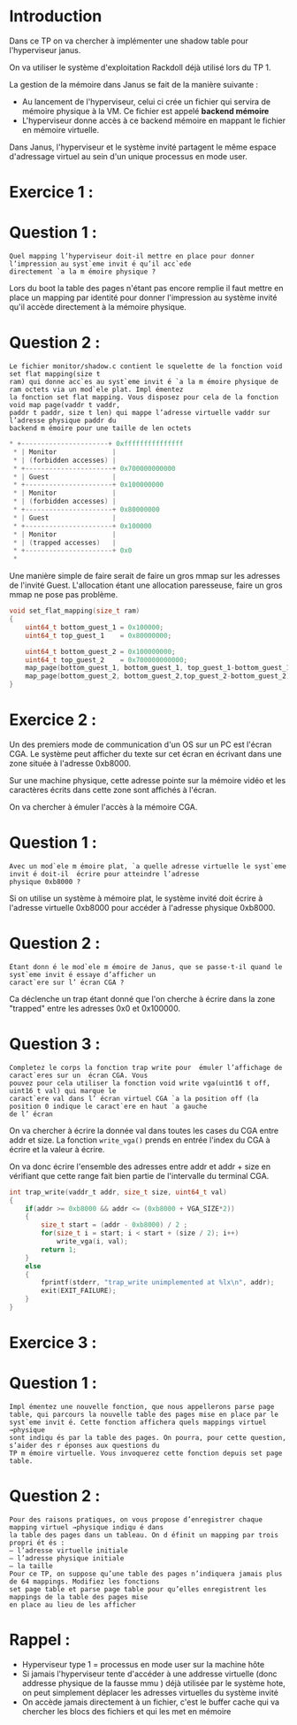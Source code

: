 # Introduction

Dans ce TP on va chercher à implémenter une shadow table pour l'hyperviseur janus.

On va utiliser le système d'exploitation Rackdoll déjà utilisé lors du TP 1.

La gestion de la mémoire dans Janus se fait de la manière suivante :
* Au lancement de l'hyperviseur, celui ci crée un fichier qui servira de mémoire physique à la VM. Ce fichier est appelé **backend mémoire**
* L'hyperviseur donne accès à ce backend mémoire en mappant le fichier en mémoire virtuelle.

Dans Janus, l'hyperviseur et le système invité partagent le même espace d'adressage virtuel au sein d'un unique processus en mode user.

# Exercice 1 :

# Question 1 :

```
Quel mapping l’hyperviseur doit-il mettre en place pour donner l’impression au syst`eme invit ́e qu’il acc`ede
directement `a la m ́emoire physique ?
```

Lors du boot la table des pages n'étant pas encore remplie il faut mettre en place un mapping par identité pour donner l'impression au système invité qu'il accède directement à la mémoire physique.

# Question 2 :

```
Le fichier monitor/shadow.c contient le squelette de la fonction void set flat mapping(size t
ram) qui donne acc`es au syst`eme invit ́e `a la m ́emoire physique de ram octets via un mod`ele plat. Impl ́ementez
la fonction set flat mapping. Vous disposez pour cela de la fonction void map page(vaddr t vaddr,
paddr t paddr, size t len) qui mappe l’adresse virtuelle vaddr sur l’adresse physique paddr du
backend m ́emoire pour une taille de len octets
```
```c
* +----------------------+ 0xfffffffffffffff
 * | Monitor              |
 * | (forbidden accesses) |
 * +----------------------+ 0x700000000000
 * | Guest                |
 * +----------------------+ 0x100000000
 * | Monitor              |
 * | (forbidden accesses) |
 * +----------------------+ 0x80000000
 * | Guest                |
 * +----------------------+ 0x100000
 * | Monitor              |
 * | (trapped accesses)   |
 * +----------------------+ 0x0
 * 
```

Une manière simple de faire serait de faire un gros mmap sur les adresses de l'invité Guest. L'allocation étant une allocation paresseuse, faire un gros mmap ne pose pas problème.

```c
void set_flat_mapping(size_t ram)
{
	uint64_t bottom_guest_1 = 0x100000;
	uint64_t top_guest_1 	= 0x80000000;

	uint64_t bottom_guest_2 = 0x100000000;
	uint64_t top_guest_2 	= 0x700000000000;
	map_page(bottom_guest_1, bottom_guest_1, top_guest_1-bottom_guest_1);
	map_page(bottom_guest_2, bottom_guest_2,top_guest_2-bottom_guest_2);
}
```

# Exercice 2 :

Un des premiers mode de communication d'un OS sur un PC est l'écran CGA. Le système peut afficher du texte sur cet écran en écrivant dans une zone située à l'adresse 0xb8000. 

Sur une machine physique, cette adresse pointe sur la mémoire vidéo et les caractères écrits dans cette zone sont affichés à l'écran.

On va chercher à émuler l'accès à la mémoire CGA. 

# Question 1 : 
```
Avec un mod`ele m ́emoire plat, `a quelle adresse virtuelle le syst`eme invit ́e doit-il  ́ecrire pour atteindre l’adresse
physique 0xb8000 ?
```
Si on utilise un système à mémoire plat, le système invité doit écrire à l'adresse virtuelle 0xb8000 pour accéder à l'adresse physique 0xb8000.

# Question 2 :

```
́Etant donn ́e le mod`ele m ́emoire de Janus, que se passe-t-il quand le syst`eme invit ́e essaye d’afficher un
caract`ere sur l’ ́ecran CGA ?
```
Ca déclenche un trap étant donné que l'on cherche à écrire dans la zone "trapped" entre les adresses 0x0 et 0x100000.

# Question 3 :

```
Completez le corps la fonction trap write pour  ́emuler l’affichage de caract`eres sur un  ́ecran CGA. Vous
pouvez pour cela utiliser la fonction void write vga(uint16 t off, uint16 t val) qui marque le
caract`ere val dans l’ ́ecran virtuel CGA `a la position off (la position 0 indique le caract`ere en haut `a gauche
de l’ ́ecran
```

On va chercher à écrire la donnée val dans toutes les cases du CGA entre addr et size.
La fonction ``write_vga()`` prends en entrée l'index du CGA à écrire et la valeur à écrire.

On va donc écrire l'ensemble des adresses entre addr et addr + size en vérifiant que cette range fait bien partie de l'intervalle du terminal CGA.

```c
int trap_write(vaddr_t addr, size_t size, uint64_t val)
{
	if(addr >= 0xb8000 && addr <= (0xb8000 + VGA_SIZE*2))
	{
		size_t start = (addr - 0xb8000) / 2 ;
		for(size_t i = start; i < start + (size / 2); i++)
			write_vga(i, val);
		return 1;
	}
	else
	{
		fprintf(stderr, "trap_write unimplemented at %lx\n", addr);
		exit(EXIT_FAILURE);
	}
}
```

# Exercice 3 :

# Question 1 :

```
Impl ́ementez une nouvelle fonction, que nous appellerons parse page table, qui parcours la nouvelle table des pages mise en place par le syst`eme invit ́e. Cette fonction affichera quels mappings virtuel →physique
sont indiqu ́es par la table des pages. On pourra, pour cette question, s’aider des r ́eponses aux questions du
TP m ́emoire virtuelle. Vous invoquerez cette fonction depuis set page table.
```

# Question 2 :

```
Pour des raisons pratiques, on vous propose d’enregistrer chaque mapping virtuel →physique indiqu ́e dans
la table des pages dans un tableau. On d ́efinit un mapping par trois propri ́et ́es :
— l’adresse virtuelle initiale
— l’adresse physique initiale
— la taille
Pour ce TP, on suppose qu’une table des pages n’indiquera jamais plus de 64 mappings. Modifiez les fonctions
set page table et parse page table pour qu’elles enregistrent les mappings de la table des pages mise
en place au lieu de les afficher
```
# Rappel :
* Hyperviseur type 1 = processus en mode user sur la machine hôte
* Si jamais l'hyperviseur tente d'accéder à une addresse virtuelle (donc addresse physique de la fausse mmu ) déjà utilisée par le système hote, on peut simplement déplacer les adresses virtuelles du système invité
* On accède jamais directement à un fichier, c'est le buffer cache qui va chercher les blocs des fichiers et qui les met en mémoire 